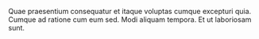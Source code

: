 Quae praesentium consequatur et itaque voluptas cumque excepturi quia. Cumque ad ratione cum eum sed. Modi aliquam tempora. Et ut laboriosam sunt.